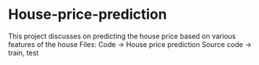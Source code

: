 # House-price-prediction
This project discusses on predicting the house price based on various features of the house
Files:
Code -> House price prediction
Source code -> train, test
